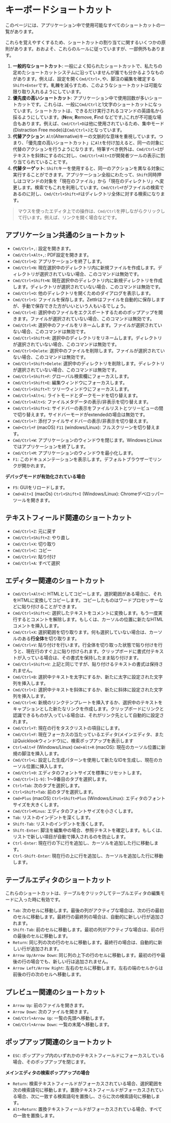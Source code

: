 # キーボードショートカット

このページには、アプリケーション中で使用可能なすべてのショートカットの一覧があります。

これらを覚えやすくするため、ショートカットの割り当てに関するいくつかの原則があります。おおよそ、これらのルールに従っていますが、一部例外もあります。

1. **一般的なショートカット**: 一般によく知られたショートカットで、私たちの定めたショートカットシステムに沿っていませんが誰でも分かるようなものがあります。例えば、設定を開く`Cmd/Ctrl+,`や、脚注の編集を確定する`Shift+Enter`です。軋轢を減らすため、このようなショートカットは可能な限り取り入れるようにしています。
2. **優先度の高いショートカット**: アプリケーション中で使用回数が多いショートカットです。これらは、一般に`Cmd/Ctrl`と1文字のショートカットになっています。ショートカットは、できるだけ実行されるコマンドの英語名から採るようにしています。(**N**ew, **R**emove, **F**ind などです。)これが不可能な場合もあります。例えば、`Cmd/Ctrl+D`は他に使用されているため、集中モード(Distraction Free mode)は`Cmd/Ctrl+J`となっています。
3. **代替アクション**: `Alt`(Alternative)キーの文脈的な意味を重視しています。つまり、「優先度の高いショートカット」に`Alt`を付け加えると、同一の対象に代替のアクションを行うようになります。特筆すべき例外は、`Cmd/Ctrl+I`がテキストを斜体にするのに対し、`Cmd/Ctrl+Alt+I`が開発者ツールの表示に割り当てられていることです。
4. **代替ターゲット**: `Shift`キーを使用すると、同一のアクションを異なる対象に実行することができます。アプリケーション全般にわたって、`Shift`同時押しはコマンドの対象を「現在のファイル」から「現在のディレクトリ」へ変更します。検索でもこれを利用しています。`Cmd/Ctrl+F`がファイルの検索であるのに対し、`Cmd/Ctrl+Shift+F`はディレクトリ全体に対する検索になります。

> マウスを使ったエディタ上での操作は、`Cmd/Ctrl`を押しながらクリックして行います。例えば、リンクを開く場合などです。

## アプリケーション共通のショートカット

* `Cmd/Ctrl+,`: 設定を開きます。
* `Cmd/Ctrl+Alt+,`: PDF設定を開きます。
* `Cmd/Ctrl+Q`: アプリケーションを終了します。
* `Cmd/Ctrl+N`: 現在選択中のディレクトリ内に新規ファイルを作成します。ディレクトリが選択されていない場合、このコマンドは無効です。
* `Cmd/Ctrl+Shift+N`: 現在選択中のディレクトリ内に新規ディレクトリを作成します。ディレクトリが選択されていない場合、このコマンドは無効です。
* `Cmd/Ctrl+O`: 他のディレクトリを開くためのダイアログを表示します。
* `Cmd/Ctrl+S`: ファイルを保存します。Zettlrはファイルを自動的に保存しますが、手動で保存できた方がいいという人もいるでしょう。
* `Cmd/Ctrl+E`: 選択中のファイルをエクスポートするためのポップアップを開きます。ファイルが選択されていない場合、このコマンドは無効です。
* `Cmd/Ctrl+R`: 選択中のファイルをリネームします。ファイルが選択されていない場合、このコマンドは無効です。
* `Cmd/Ctrl+Shift+R`: 選択中のディレクトリをリネームします。ディレクトリが選択されていない場合、このコマンドは無効です。
* `Cmd/Ctrl+Delete`: 選択中のファイルを削除します。ファイルが選択されていない場合、このコマンドは無効です。
* `Cmd/Ctrl+Shift+Delete`: 選択中のディレクトリを削除します。ディレクトリが選択されていない場合、このコマンドは無効です。
* `Cmd/Ctrl+Shift+F`: グローバル検索欄にフォーカスします。
* `Cmd/Ctrl+Shift+E`: 編集ウィンドウにフォーカスします。
* `Cmd/Ctrl+Shift+T`: ツリーウィンドウにフォーカスします。
* `Cmd/Ctrl+Alt+L`: ライトモードとダークモードを切り替えます。
* `Cmd/Ctrl+Alt+S`: ファイルメタデータの表示/非表示を切り替えます。
* `Cmd/Ctrl+Shift+1`: サイドバーの表示をファイルリストとツリービューの間で切り替えます。サイドバーモードがextendedの場合は無効です。
* `Cmd/Ctrl+?`: 添付ファイルサイドバーの表示/非表示を切り替えます。
* `Cmd+Ctrl+F` (macOS) `F11` (windows/Linux): フルスクリーンを切り替えます。
* `Cmd/Ctrl+W`: アプリケーションのウィンドウを閉じます。WindowsとLinuxではアプリケーションを終了します。
* `Cmd/Ctrl+M`: アプリケーションのウィンドウを最小化します。
* `F1`: このドキュメンテーションを表示します。デフォルトブラウザーでリンクが開かれます。

**デバッグモードが有効化されている場合**

* `F5`: GUIをリロードします。
* `Cmd+Alt+I` (macOs) `Ctrl+Shift+I` (Windows/Linux): Chromeデベロッパーツールを開きます。

## テキストフィールド関連のショートカット

* `Cmd/Ctrl+Z`: 元に戻す
* `Cmd/Ctrl+Shift+Z`: やり直し
* `Cmd/Ctrl+X`: 切り取り
* `Cmd/Ctrl+C`: コピー
* `Cmd/Ctrl+V`: 貼り付け
* `Cmd/Ctrl+A`: すべて選択

## エディター関連のショートカット

* `Cmd/Ctrl+Alt+C`: HTMLとしてコピーします。選択範囲がある場合に、それをHTMLに変換してコピーします。コピーしたものはワードプロセッサーなどに貼り付けることができます。
* `Cmd/Ctrl+Shift+C`: 選択したテキストをコメントに変換します。もう一度実行するとコメントを解除します。もしくは、カーソルの位置に新たなHTMLコメントを挿入します。
* `Cmd/Ctrl+X`: 選択範囲を切り取ります。何も選択していない場合は、カーソルのある**行全体**を切り取ります。
* `Cmd/Ctrl+V`: 貼り付けを行います。行全体を切り取った状態で貼り付けを行うと、現在行のすぐ上に貼り付けられます。クリップボードに書式付テキストが入っている場合は、その書式を保持したまま貼り付けます。
* `Cmd/Ctrl+Shift+V`: 上記と同じですが、貼り付けるテキストの書式は保持されません。
* `Cmd/Ctrl+B`: 選択中テキストを太字にするか、新たに太字に設定された文字列を挿入します。
* `Cmd/Ctrl+I`: 選択中テキストを斜体にするか、新たに斜体に設定された文字列を挿入します。
* `Cmd/Ctrl+K`: 新規のリンクテンプレートを挿入するか、選択中のテキストをキャプションとした新たなリンクを作成します。クリップボードにリンクと認識できるものが入っている場合は、それがリンク先として自動的に設定されます。
* `Cmd/Ctrl+T`: 現在の行をタスクリストの項目にします。
* `Cmd/Ctrl+F`: 現在フォーカスの当たっているエディタ(メインエディタ、またはQuicklookウィンドウ)に、検索ポップアップを表示します
* `Ctrl+Alt+F` (Windows/Linux) `Cmd+Alt+R` (macOS): 現在のカーソル位置に新規の脚注を挿入します。
* `Cmd/Ctrl+L`: 設定した生成パターンを使用して新たなIDを生成し、現在のカーソル位置に挿入します。
* `Cmd/Ctrl+0`: エディタのフォントサイズを標準にリセットします。
* `Cmd/Ctrl+[1-9]`: 1～9番目のタブを選択します。
* `Ctrl+Tab`: 次のタブを選択します。
* `Ctrl+Shift+Tab`: 前のタブを選択します。
* `Cmd+Plus` (macOS) `Ctrl+Shift+Plus` (Windows/Linux): エディタのフォントサイズを大きくします。
* `Cmd/Ctrl+Minus`: エディタのフォントサイズを小さくします。
* `Tab`: リストのインデントを深くします。
* `Shift-Tab`: リストのインデントを浅くします。
* `Shift-Enter`: 脚注を編集中の場合、参照テキストを確定します。もしくは、リストで新しい項目が自動で挿入されるのを防止します。
* `Ctrl-Enter`: 現在行の下に行を追加し、カーソルを追加した行に移動します。
* `Ctrl-Shift-Enter`: 現在行の上に行を追加し、カーソルを追加した行に移動します。

## テーブルエディタのショートカット

これらのショートカットは、テーブルをクリックしてテーブルエディタの編集モードに入った時に有効です。

* `Tab`: 次のセルに移動します。最後の列がアクティブな場合は、次の行の最初のセルに移動します。最終行の最終列の場合は、自動的に新しい行が追加されます。
* `Shift-Tab`: 前のセルに移動します。最初の列がアクティブな場合は、前の行の最後のセルに移動します。
* `Return`: 同じ列の次の行のセルに移動します。最終行の場合は、自動的に新しい行が追加されます。
* `Arrow Up/Arrow Down`: 同じ列の上下の行のセルに移動します。最初の行や最後の行の場合でも、新しい行は追加されません。
* `Arrow Left/Arrow Right`: 左右のセルに移動します。左右の端のセルからは前後の行の次のセルへ移動します。

## プレビュー関連のショートカット

* `Arrow Up`: 前のファイルを開きます。
* `Arrow Down`: 次のファイルを開きます。
* `Cmd/Ctrl+Arrow Up`: 一覧の先頭へ移動します。
* `Cmd/Ctrl+Arrow Down`: 一覧の末尾へ移動します。

## ポップアップ関連のショートカット

* `ESC`: ポップアップ内のいずれかのテキストフィールドにフォーカスしている場合、そのポップアップを閉じます。

**メインエディタの検索ポップアップの場合**

* `Return`: 検索テキストフィールドがフォーカスされている場合、選択範囲を次の検索語句に移動します。置換テキストフィールドがフォーカスされている場合、次に一致する検索語句を置換し、さらに次の検索語句に移動します。
* `Alt+Return`: 置換テキストフィールドがフォーカスされている場合、すべての一致を置換します。
